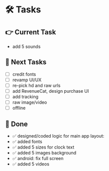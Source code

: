 # 🛠️ Tasks  

## 👉 Current Task    
- add 5 sounds
 
## 🙌 Next Tasks  
- [ ] credit fonts
- [ ] revamp UI/UX
- [ ] re-pick hd and raw urls
- [ ] add RevenueCat, design purchase UI
- [ ] add tracking
- [ ] raw image/video
- [ ] offline

## 🎉 Done  
- ✅ designed/coded logic for main app layout:
- ✅ added fonts
- ✅ added 5 sizes for clock text
- ✅ added 5 images background
- ✅ android: fix full screen
- ✅ added 5 videos
